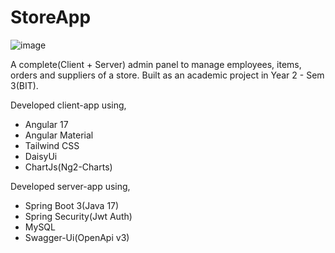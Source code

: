 # StoreApp

![image](https://github.com/Pavan-Silva/StoreApp/assets/119662370/f23bf9ed-a4d9-418b-b345-b9ca06bde80e)

A complete(Client + Server) admin panel to manage employees, items, orders and suppliers of a store. Built as an academic project in Year 2 - Sem 3(BIT).

Developed client-app using,
- Angular 17
- Angular Material
- Tailwind CSS
- DaisyUi
- ChartJs(Ng2-Charts)

 Developed server-app using,
 - Spring Boot 3(Java 17)
 - Spring Security(Jwt Auth)
 - MySQL
 - Swagger-Ui(OpenApi v3)
